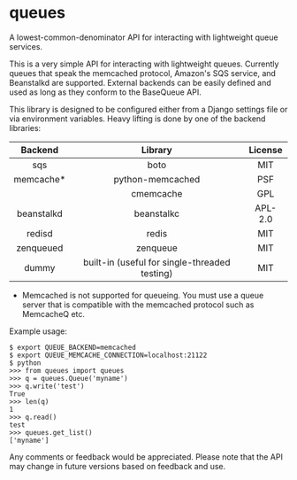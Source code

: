 # queues
A lowest-common-denominator API for interacting with lightweight queue services.

This is a very simple API for interacting with lightweight queues. Currently queues that speak the memcached protocol, Amazon's SQS service, and Beanstalkd are supported. External backends can be easily defined and used as long as they conform to the BaseQueue API.

This library is designed to be configured either from a Django settings file or via environment variables. Heavy lifting is done by one of the backend libraries:

|   Backend   |                    Library                    | License |
|:-----------:|:---------------------------------------------:|:-------:|
|     sqs     |                      boto                     |   MIT   |
|  memcache*  |                python-memcached               |   PSF   |
|             |                    cmemcache                  |   GPL   |
| beanstalkd  |                   beanstalkc                  | APL-2.0 |
|    redisd   |                     redis                     |   MIT   |
|  zenqueued  |                    zenqueue                   |   MIT   |
|   dummy     | built-in (useful for single-threaded testing) |   MIT   |

* Memcached is not supported for queueing. You must use a queue server that is compatible with the memcached protocol such as MemcacheQ etc.

Example usage:

```
$ export QUEUE_BACKEND=memcached
$ export QUEUE_MEMCACHE_CONNECTION=localhost:21122
$ python
>>> from queues import queues
>>> q = queues.Queue('myname')
>>> q.write('test')
True
>>> len(q)
1
>>> q.read()
test
>>> queues.get_list()
['myname']
```

Any comments or feedback would be appreciated. Please note that the API may change in future versions based on feedback and use. 

